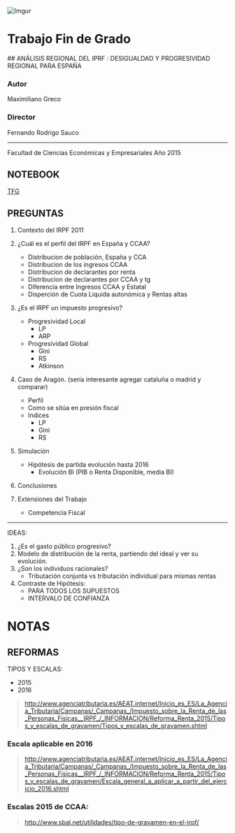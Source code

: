 ![Imgur](http://i.imgur.com/eCb65SE.jpg)

# Trabajo Fin de Grado

## ANÁLISIS REGIONAL DEL IPRF : DESIGUALDAD Y PROGRESIVIDAD REGIONAL PARA ESPAÑA


### Autor

Maximiliano Greco




### Director

Fernando Rodrigo Sauco


--- 

Facultad de Ciencias Económicas y Empresariales
Año 2015

## NOTEBOOK
[TFG]()

## PREGUNTAS

1. Contexto del IRPF 2011
1. ¿Cuál es el perfil del IRPF en España y CCAA?
    + Distribucion de población, España y CCA
    + Distribucion de los ingresos CCAA
    + Distribucion de declarantes por renta
    + Distribucion de declarantes por CCAA y tg
    + Diferencia entre Ingresos CCAA y Estatal
    + Disperción de Cuota Liquida autonómica y Rentas altas
1. ¿Es el IRPF un impuesto progresivo?
    + Progresividad Local
        * LP
        * ARP
    + Progresividad Global
        * Gini
        * RS
        * Atkinson
1. Caso de Aragón. (sería interesante agregar cataluña o madrid y comparar)
    + Perfil
    + Como se sitúa en presión fiscal
    + Indices
        * LP
        * Gini
        * RS
1. Simulación
    + Hipótesis de partida evolución hasta 2016
        * Evolución BI (PIB o Renta Disponible, media BI)

1. Conclusiones
1. Extensiones del Trabajo
    + Competencia Fiscal

---

IDEAS:
1. ¿Es el gasto público progresivo?
1. Modelo de distribución de la renta, partiendo del ideal y ver su evolución.
1. ¿Son los individuos racionales?
    - Tributación conjunta vs tributación individual para mismas rentas
1. Contraste de Hipótesis:
     - PARA TODOS LOS SUPUESTOS
     - INTERVALO DE CONFIANZA


# NOTAS

## REFORMAS

TIPOS Y ESCALAS:
- 2015
- 2016

> http://www.agenciatributaria.es/AEAT.internet/Inicio_es_ES/La_Agencia_Tributaria/Campanas/_Campanas_/Impuesto_sobre_la_Renta_de_las_Personas_Fisicas__IRPF_/_INFORMACION/Reforma_Renta_2015/Tipos_y_escalas_de_gravamen/Tipos_y_escalas_de_gravamen.shtml

### Escala aplicable en 2016

> http://www.agenciatributaria.es/AEAT.internet/Inicio_es_ES/La_Agencia_Tributaria/Campanas/_Campanas_/Impuesto_sobre_la_Renta_de_las_Personas_Fisicas__IRPF_/_INFORMACION/Reforma_Renta_2015/Tipos_y_escalas_de_gravamen/Escala_general_a_aplicar_a_partir_del_ejercicio_2016.shtml

### Escalas 2015 de CCAA:

> http://www.sbal.net/utilidades/tipo-de-gravamen-en-el-irpf/
